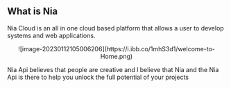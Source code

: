 ## What is Nia

Nia Cloud is an all in one cloud based platform that allows a user to develop systems and web applications.
<center>
  ![image-20230112105006206](https://i.ibb.co/1mhS3d1/welcome-to-Home.png)
</center>


Nia Api believes that people are creative and l believe that Nia and the Nia Api is there to help you unlock the full potential of your projects
